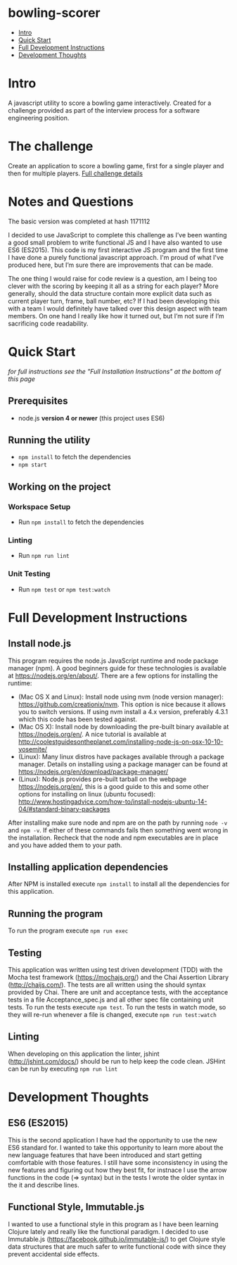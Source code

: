 # bowling-scorer
- [Intro](#intro)
- [Quick Start](#quick-start)
- [Full Development Instructions](#full-development-instructions)
- [Development Thoughts](#development-thoughts)

# Intro
A javascript utility to score a bowling game interactively. Created for a challenge provided as part of the interview
process for a software engineering position.

# The challenge
Create an application to score a bowling game, first for a single player and then for multiple players. [Full challenge
details](CHALLENGE.md)

# Notes and Questions
The basic version was completed at hash 1171112

I decided to use JavaScript to complete this challenge as I’ve been wanting a good small problem to write functional JS
and I have also wanted to use ES6 (ES2015). This code is my first interactive JS program and the first time I have done a purely
functional javascript approach. I'm proud of what I've produced here, but I’m sure there are improvements that can be made.

The one thing I would raise for code review is a question, am I being too clever with the scoring by keeping it all
as a string for each player? More generally, should the data structure contain more explicit data such as current
player turn, frame, ball number, etc? If I had been developing this with a team I would definitely have talked over
this design aspect with team members. On one hand I really like how it turned out, but I’m not sure if I’m sacrificing
code readability.

# Quick Start
*for full instructions see the "Full Installation Instructions" at the bottom of this page*
## Prerequisites
* node.js **version 4 or newer** (this project uses ES6)

## Running the utility
* `npm install` to fetch the dependencies
* `npm start`

## Working on the project

### Workspace Setup
* Run `npm install` to fetch the dependencies

### Linting
* Run `npm run lint`

### Unit Testing
* Run `npm test` or `npm test:watch`

# Full Development Instructions

## Install node.js
This program requires the node.js JavaScript runtime and node package manager (npm). A good beginners guide for
these technologies is available at <https://nodejs.org/en/about/>. There are a few options for installing the
runtime:
* (Mac OS X and Linux): Install node using nvm (node version manager): <https://github.com/creationix/nvm>. This option
 is nice because it allows you to switch versions. If using nvm install a 4.x version, preferably 4.3.1 which this
 code has been tested against.
* (Mac OS X): Install node by downloading the pre-built binary available at <https://nodejs.org/en/>. A nice
tutorial is available at <http://coolestguidesontheplanet.com/installing-node-js-on-osx-10-10-yosemite/>
* (Linux): Many linux distros have packages available through a package manager. Details on installing using a package
manager can be found at <https://nodejs.org/en/download/package-manager/>
* (Linux): Node.js provides pre-built tarball on the webpage <https://nodejs.org/en/>, this is a good guide to this
and some other options for installing on linux (ubuntu focused): <http://www.hostingadvice.com/how-to/install-nodejs-ubuntu-14-04/#standard-binary-packages>

After installing make sure node and npm are on the path by running `node -v` and `npm -v`. If either of these commands
fails then something went wrong in the installation. Recheck that the node and npm executables are in place and you have
added them to your path.

## Installing application dependencies
After NPM is installed execute `npm install` to install all the dependencies for this application.

## Running the program
To run the program execute `npm run exec`

## Testing
This application was written using test driven development (TDD) with the Mocha test framework (<https://mochajs.org/>)
and the Chai Assertion Library (<http://chaijs.com/>). The tests are all written using the should syntax provided by
Chai. There are unit and acceptance tests, with the acceptance tests in a file Acceptance_spec.js and all other spec
file containing unit tests. To run the tests execute `npm test`. To run the tests in watch mode, so they will re-run
whenever a file is changed, execute `npm run test:watch`

## Linting
When developing on this application the linter, jshint (<http://jshint.com/docs/>) should be run to help keep the
code clean. JSHint can be run by executing `npm run lint`

# Development Thoughts
## ES6 (ES2015)
This is the second application I have had the opportunity to use the new ES6 standard for. I wanted to take this
opportunity to learn more about the new language features that have been introduced and start getting comfortable
with those features. I still have some inconsistency in using the new features and figuring out how they best fit,
for instnace I use the arrow functions in the code (=> syntax) but in the tests I wrote the older syntax in
the it and describe lines.

## Functional Style, Immutable.js
I wanted to use a functional style in this program as I have been learning Clojure lately and really like the
functional paradigm. I decided to use Immutable.js (<https://facebook.github.io/immutable-js/>) to get Clojure style
data structures that are much safer to write functional code with since they prevent accidental side effects.